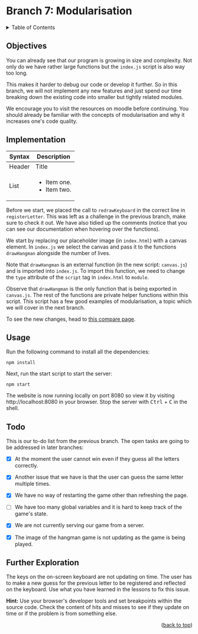 <div id="top"></div>

<!-- BRANCH TITLE -->

# Branch 7: Modularisation

<!-- TABLE OF CONTENTS -->
<details>
  <summary>Table of Contents</summary>
  <ol>
    <li><a href="#objectives">Objectives</a></li>
    <li><a href="#implementation">Implementation</a>
    <li><a href="#usage">Usage</a></li>
    <li><a href="#todo">Todo</a></li>
    <li><a href="#further-exploration">Further Exploration</a></li>
  </ol>
</details>

## Objectives

You can already see that our program is growing in size and complexity.
Not only do we have rather large functions but the `index.js` script is also way too long.

This makes it harder to debug our code or develop it further.
So in this branch, we will not implement any new features and just spend our time breaking down the existing code into smaller but tightly related modules.

We encourage you to visit the resources on moodle before continuing.
You should already be familiar with the concepts of modularisation and why it increases one's code quality.

## Implementation



| Syntax | Description                                   |
| ------ | --------------------------------------------- |
| Header | Title                                         |
| List   | <ul><li>Item one.</li><li>Item two.</li></ul> |

Before we start, we placed the call to `redrawKeyboard` in the correct line in `registerLetter`.
This was left as a challenge in the previous branch, make sure to check it out.
We have also tidied up the comments (notice that you can see our documentation when hovering over the functions).

We start by replacing our placeholder image (in `index.html`) with a canvas element.
In `index.js` we select the canvas and pass it to the functions `drawHangman` alongside the number of lives.

Note that `drawHangman` is an external function (in the new script: `canvas.js`) and is imported into `index.js`.
To import this function, we need to change the `type` attribute of the `script` tag in `index.html` to `module`.

Observe that `drawHangman` is the only function that is being exported in `canvas.js`.
The rest of the functions are private helper functions within this script.
This script has a few good examples of modularisation, a topic which we will cover in the next branch.

To see the new changes, head to [this compare page](https://github.com/portsoc/hangman-in-branches/compare/5...6?diff=split).

## Usage

Run the following command to install all the dependencies:

```
npm install
```

Next, run the start script to start the server:

```
npm start
```

The website is now running locally on port 8080 so view it by visiting http://localhost:8080 in your browser.
Stop the server with <kbd>Ctrl</kbd> + <kbd>C</kbd> in the shell.

## Todo

This is our to-do list from the previous branch.
The open tasks are going to be addressed in later branches:

- [x] At the moment the user cannot win even if they guess all the letters correctly.

- [x] Another issue that we have is that the user can guess the same letter multiple times.

- [x] We have no way of restarting the game other than refreshing the page.

- [ ] We have too many global variables and it is hard to keep track of the game's state.

- [x] We are not currently serving our game from a server.

- [x] The image of the hangman game is not updating as the game is being played.

## Further Exploration

The keys on the on-screen keyboard are not updating on time.
The user has to make a new guess for the previous letter to be registered and reflected on the keyboard.
Use what you have learned in the lessons to fix this issue.

**Hint:** Use your browser's developer tools and set breakpoints within the source code.
Check the content of hits and misses to see if they update on time or if the problem is from something else.

<p align="right">(<a href="#top">back to top</a>)</p>

